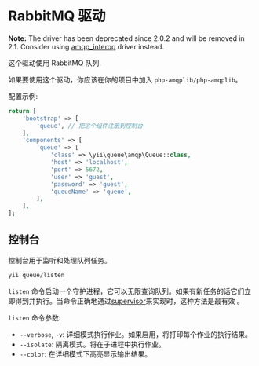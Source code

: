RabbitMQ 驱动
===============

**Note:** The driver has been deprecated since 2.0.2 and will be removed in 2.1.
Consider using [amqp_interop](driver-amqp-interop.md) driver instead.

这个驱动使用 RabbitMQ 队列.

如果要使用这个驱动，你应该在你的项目中加入 `php-amqplib/php-amqplib`。

配置示例:

```php
return [
    'bootstrap' => [
        'queue', // 把这个组件注册到控制台
    ],
    'components' => [
        'queue' => [
            'class' => \yii\queue\amqp\Queue::class,
            'host' => 'localhost',
            'port' => 5672,
            'user' => 'guest',
            'password' => 'guest',
            'queueName' => 'queue',
        ],
    ],
];
```

控制台
-------

控制台用于监听和处理队列任务。

```sh
yii queue/listen
```

`listen` 命令启动一个守护进程，它可以无限查询队列。如果有新任务的话它们立即得到并执行。当命令正确地通过[supervisor](worker.md#supervisor)来实现时，这种方法是最有效 。

`listen` 命令参数:

- `--verbose`, `-v`: 详细模式执行作业。如果启用，将打印每个作业的执行结果。
- `--isolate`: 隔离模式。将在子进程中执行作业。
- `--color`: 在详细模式下高亮显示输出结果。
